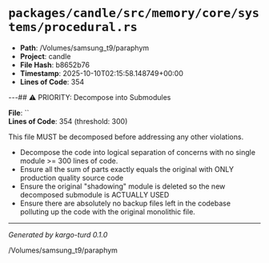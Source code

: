 # `packages/candle/src/memory/core/systems/procedural.rs`

- **Path**: /Volumes/samsung_t9/paraphym
- **Project**: candle
- **File Hash**: b8652b76  
- **Timestamp**: 2025-10-10T02:15:58.148749+00:00  
- **Lines of Code**: 354

---## ⚠️ PRIORITY: Decompose into Submodules

**File**: ``  
**Lines of Code**: 354 (threshold: 300)

This file MUST be decomposed before addressing any other violations.

- Decompose the code into logical separation of concerns with no single module >= 300 lines of code. 
- Ensure all the sum of parts exactly equals the original with ONLY production quality source code
- Ensure the original "shadowing" module is deleted so the new decomposed submodule is ACTUALLY USED
- Ensure there are absolutely no backup files left in the codebase polluting up the code with the original monolithic file.

------

*Generated by kargo-turd 0.1.0*

/Volumes/samsung_t9/paraphym